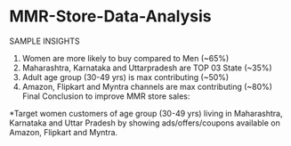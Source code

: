 # MMR-Store-Data-Analysis

SAMPLE INSIGHTS

1. Women are more likely to buy compared to Men (~65%)
2. Maharashtra, Karnataka and Uttarpradesh are TOP 03 State (~35%)
3. Adult age group (30-49 yrs) is max contributing (~50%)
4. Amazon, Flipkart and Myntra channels are max contributing (~80%)
Final Conclusion to improve MMR store sales:

*Target women customers of age group (30-49 yrs) living in Maharashtra, Karnataka and Uttar Pradesh by showing ads/offers/coupons available on Amazon, Flipkart and Myntra.
